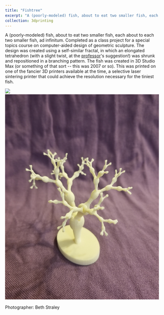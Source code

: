 ```yaml
---
title: "Fishtree"
excerpt: "A (poorly-modeled) fish, about to eat two smaller fish, each about to each two smaller fish, ad infinitum.<br/><img src='/images/sculpture/fishtree-1-thumbnail.png'/>"
collection: 3dprinting
---
```


A (poorly-modeled) fish, about to eat two smaller fish, each about to each two smaller fish, ad infinitum. Completed as a class project for a special topics course on computer-aided design of geometric sculpture. The design was created using a self-similar fractal, in which an elongated tetrahedron (with a slight twist, at the [professor](https://www.georgehart.com/)'s suggestion!) was shrunk and repositioned in a branching pattern. The fish was created in 3D Studio Max (or something of that sort -- this was 2007 or so). This was printed on one of the fancier 3D printers available at the time, a selective laser sintering printer that could achieve the resolution necessary for the tiniest fish.

<img src='/images/sculpture/fishtree-1.jpg'/>

<img src='/images/sculpture/fishtree-2.jpg'/>

Photographer: Beth Straley